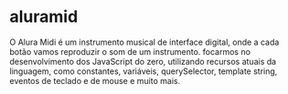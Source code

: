 # aluramid
O Alura Midi é um instrumento musical de interface digital, onde a cada botão vamos reproduzir o som de um instrumento.
focarmos no desenvolvimento dos JavaScript do zero, utilizando recursos atuais da linguagem, como constantes, variáveis, querySelector, template string, eventos de teclado e de mouse e muito mais.
